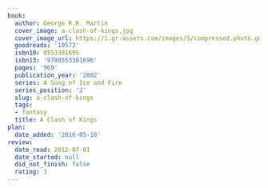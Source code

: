```yaml
---
book:
  author: George R.R. Martin
  cover_image: a-clash-of-kings.jpg
  cover_image_url: https://i.gr-assets.com/images/S/compressed.photo.goodreads.com/books/1567840212l/10572._SX98_.jpg
  goodreads: '10572'
  isbn10: 0553381695
  isbn13: '9780553381696'
  pages: '969'
  publication_year: '2002'
  series: A Song of Ice and Fire
  series_position: '2'
  slug: a-clash-of-kings
  tags:
  - fantasy
  title: A Clash of Kings
plan:
  date_added: '2016-05-18'
review:
  date_read: 2012-07-01
  date_started: null
  did_not_finish: false
  rating: 3
---
```

